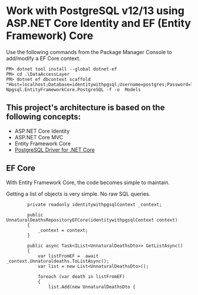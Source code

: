 # Work with PostgreSQL v12/13 using ASP.NET Core Identity and EF (Entity Framework) Core

Use the following commands from the Package Manager Console to add/modify a EF Core context.

```
PM> dotnet tool install --global dotnet-ef
PM> cd .\DataAccessLayer
PM> dotnet ef dbcontext scaffold "Host=localhost;Database=identitywithpgsql;Username=postgres;Password=Tetya1:2" Npgsql.EntityFrameworkCore.PostgreSQL -f -o  Models
```

## This project's architecture is based on the following concepts:
- ASP.NET Core Identity
- ASP.NET Core MVC
- Entity Framework Core
- [PostgreSQL Driver for .NET Core](https://www.npgsql.org/)

## EF Core
With Entity Framework Core, the code becomes simple to maintain.

Getting a list of objects is very simple. No raw SQL queries.

```
        private readonly identitywithpgsqlContext _context;

        public UnnaturalDeathsRepositoryEFCore(identitywithpgsqlContext context)
        {
            _context = context;
        }

        public async Task<IList<UnnaturalDeathsDto>> GetListAsync()
        {
            var listFromEF =  await _context.Unnaturaldeaths.ToListAsync();
            var list = new List<UnnaturalDeathsDto>();

            foreach (var death in listFromEF)
            {
                list.Add(new UnnaturalDeathsDto {

```

